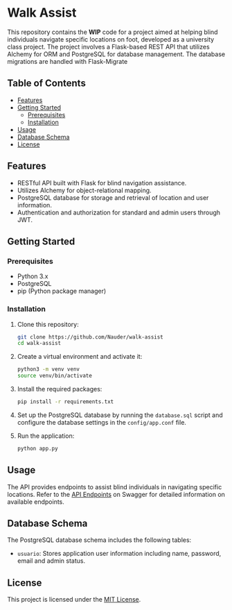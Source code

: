 # Walk Assist

This repository contains the **WIP** code for a project aimed at helping blind individuals navigate specific locations on foot, developed as a university class project. The project involves a Flask-based REST API that utilizes Alchemy for ORM and PostgreSQL for database management. The database migrations are handled with Flask-Migrate

## Table of Contents

- [Features](#features)
- [Getting Started](#getting-started)
  - [Prerequisites](#prerequisites)
  - [Installation](#installation)
- [Usage](#usage)
- [Database Schema](#database-schema)
- [License](#license)

## Features

- RESTful API built with Flask for blind navigation assistance.
- Utilizes Alchemy for object-relational mapping.
- PostgreSQL database for storage and retrieval of location and user information.
- Authentication and authorization for standard and admin users through JWT.

## Getting Started

### Prerequisites

- Python 3.x
- PostgreSQL
- pip (Python package manager)

### Installation

1. Clone this repository:

    ```bash
    git clone https://github.com/Nauder/walk-assist
    cd walk-assist
    ```

2. Create a virtual environment and activate it:

    ```bash
    python3 -m venv venv
    source venv/bin/activate
    ```

3. Install the required packages:

    ```bash
    pip install -r requirements.txt
    ```

4. Set up the PostgreSQL database by running the `database.sql` script and configure the database settings in the `config/app.conf` file.

5. Run the application:

    ```bash
    python app.py
    ```

## Usage

The API provides endpoints to assist blind individuals in navigating specific locations. Refer to the [API Endpoints](https://app.swaggerhub.com/apis/DEWAVEB140_1/api-de_gerenciamento_de_usuarios_e_rotas/1.0.0#/) on Swagger for detailed information on available endpoints.

## Database Schema

The PostgreSQL database schema includes the following tables:

- `usuario`: Stores application user information including name, password, email and admin status.

## License

This project is licensed under the [MIT License](LICENSE).
